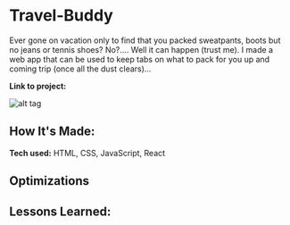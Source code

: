 # Travel-Buddy
Ever gone on vacation only to find that you packed sweatpants, boots but no jeans or tennis shoes? No?.... Well it can happen (trust me). I made a web app that can be used to keep tabs on what to pack for you up and coming trip (once all the dust clears)...

**Link to project:**

![alt tag](http://placecorgi.com/1200/650)

## How It's Made:

**Tech used:** HTML, CSS, JavaScript, React


## Optimizations



## Lessons Learned:
